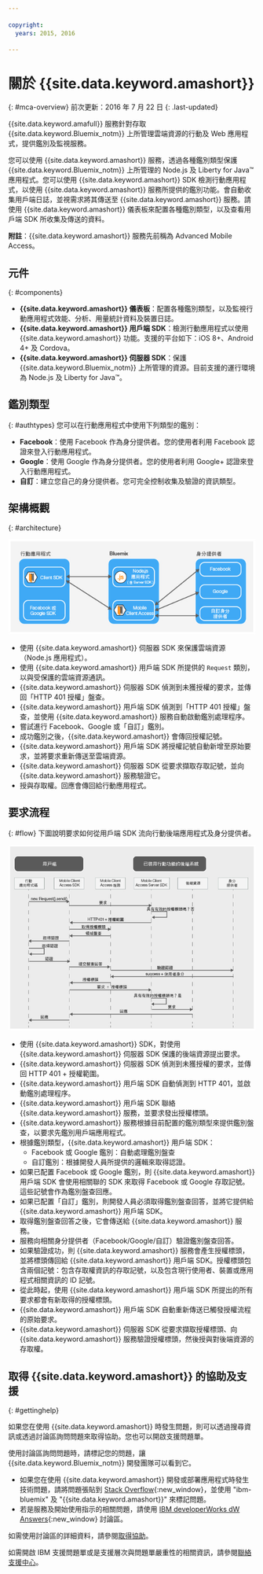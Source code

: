 ```yaml
---

copyright:
  years: 2015, 2016

---
```


# 關於 {{site.data.keyword.amashort}}
{: #mca-overview}
前次更新：2016 年 7 月 22 日
{: .last-updated}

{{site.data.keyword.amafull}} 服務針對存取 {{site.data.keyword.Bluemix_notm}} 上所管理雲端資源的行動及 Web 應用程式，提供鑑別及監視服務。

您可以使用 {{site.data.keyword.amashort}} 服務，透過各種鑑別類型保護 {{site.data.keyword.Bluemix_notm}} 上所管理的 Node.js 及 Liberty for Java&trade; 應用程式。您可以使用 {{site.data.keyword.amashort}} SDK 檢測行動應用程式，以使用 {{site.data.keyword.amashort}} 服務所提供的鑑別功能。會自動收集用戶端日誌，並視需求將其傳送至 {{site.data.keyword.amashort}} 服務。請使用 {{site.data.keyword.amashort}} 儀表板來配置各種鑑別類型，以及查看用戶端 SDK 所收集及傳送的資料。

**附註**：{{site.data.keyword.amashort}} 服務先前稱為 Advanced Mobile Access。

## 元件
{: #components}

* **{{site.data.keyword.amashort}} 儀表板**：配置各種鑑別類型，以及監視行動應用程式效能、分析、用量統計資料及裝置日誌。
* **{{site.data.keyword.amashort}} 用戶端 SDK**：檢測行動應用程式以使用 {{site.data.keyword.amashort}} 功能。支援的平台如下：iOS 8+、Android 4+ 及 Cordova。
* **{{site.data.keyword.amashort}} 伺服器 SDK**：保護 {{site.data.keyword.Bluemix_notm}} 上所管理的資源。目前支援的運行環境為 Node.js 及 Liberty for Java&trade;。

## 鑑別類型
{: #authtypes}
您可以在行動應用程式中使用下列類型的鑑別：
* **Facebook**：使用 Facebook 作為身分提供者。您的使用者利用 Facebook 認證來登入行動應用程式。
* **Google**：使用 Google 作為身分提供者。您的使用者利用 Google+ 認證來登入行動應用程式。
* **自訂**：建立您自己的身分提供者。您可完全控制收集及驗證的資訊類型。

## 架構概觀
{: #architecture}

![架構概觀圖](images/mca-overview.jpg)

* 使用 {{site.data.keyword.amashort}} 伺服器 SDK 來保護雲端資源（Node.js 應用程式）。
* 使用 {{site.data.keyword.amashort}} 用戶端 SDK 所提供的 `Request` 類別，以與受保護的雲端資源通訊。
* {{site.data.keyword.amashort}} 伺服器 SDK 偵測到未獲授權的要求，並傳回「HTTP 401 授權」盤查。
* {{site.data.keyword.amashort}} 用戶端 SDK 偵測到「HTTP 401 授權」盤查，並使用 {{site.data.keyword.amashort}} 服務自動啟動鑑別處理程序。
* 嘗試進行 Facebook、Google 或「自訂」鑑別。
* 成功鑑別之後，{{site.data.keyword.amashort}} 會傳回授權記號。
* {{site.data.keyword.amashort}} 用戶端 SDK 將授權記號自動新增至原始要求，並將要求重新傳送至雲端資源。
* {{site.data.keyword.amashort}} 伺服器 SDK 從要求擷取存取記號，並向 {{site.data.keyword.amashort}} 服務驗證它。
* 授與存取權。回應會傳回給行動應用程式。

## 要求流程
{: #flow}
下圖說明要求如何從用戶端 SDK 流向行動後端應用程式及身分提供者。

![要求流程圖](images/mca-sequence-overview.jpg)

* 使用 {{site.data.keyword.amashort}} SDK，對使用 {{site.data.keyword.amashort}} 伺服器 SDK 保護的後端資源提出要求。
* {{site.data.keyword.amashort}} 伺服器 SDK 偵測到未獲授權的要求，並傳回 HTTP 401 + 授權範圍。
* {{site.data.keyword.amashort}} 用戶端 SDK 自動偵測到 HTTP 401，並啟動鑑別處理程序。
* {{site.data.keyword.amashort}} 用戶端 SDK 聯絡 {{site.data.keyword.amashort}} 服務，並要求發出授權標頭。
* {{site.data.keyword.amashort}} 服務根據目前配置的鑑別類型來提供鑑別盤查，以要求先鑑別用戶端應用程式。
* 根據鑑別類型，{{site.data.keyword.amashort}} 用戶端 SDK：
   * Facebook 或 Google 鑑別：自動處理鑑別盤查
   * 自訂鑑別：根據開發人員所提供的邏輯來取得認證。
* 如果已配置 Facebook 或 Google 鑑別，則 {{site.data.keyword.amashort}} 用戶端 SDK 會使用相關聯的 SDK 來取得 Facebook 或 Google 存取記號。這些記號會作為鑑別盤查回應。
* 如果已配置「自訂」鑑別，則開發人員必須取得鑑別盤查回答，並將它提供給 {{site.data.keyword.amashort}} 用戶端 SDK。
* 取得鑑別盤查回答之後，它會傳送給 {{site.data.keyword.amashort}} 服務。
* 服務向相關身分提供者（Facebook/Google/自訂）驗證鑑別盤查回答。
* 如果驗證成功，則 {{site.data.keyword.amashort}} 服務會產生授權標頭，並將標頭傳回給 {{site.data.keyword.amashort}} 用戶端 SDK。授權標頭包含兩個記號：包含存取權資訊的存取記號，以及包含現行使用者、裝置或應用程式相關資訊的 ID 記號。
* 從此時起，使用 {{site.data.keyword.amashort}} 用戶端 SDK 所提出的所有要求都會有新取得的授權標頭。
* {{site.data.keyword.amashort}} 用戶端 SDK 自動重新傳送已觸發授權流程的原始要求。
* {{site.data.keyword.amashort}} 伺服器 SDK 從要求擷取授權標頭、向 {{site.data.keyword.amashort}} 服務驗證授權標頭，然後授與對後端資源的存取權。


## 取得 {{site.data.keyword.amashort}} 的協助及支援
{: #gettinghelp}

如果您在使用 {{site.data.keyword.amashort}} 時發生問題，則可以透過搜尋資訊或透過討論區詢問問題來取得協助。您也可以開啟支援問題單。 

使用討論區詢問問題時，請標記您的問題，讓 {{site.data.keyword.Bluemix_notm}} 開發團隊可以看到它。

* 如果您在使用 {{site.data.keyword.amashort}} 開發或部署應用程式時發生技術問題，請將問題張貼到 [Stack Overflow](http://stackoverflow.com/search?q={{site.data.keyword.amashort}}+ibm-bluemix){:new_window}，並使用 "ibm-bluemix" 及 "{{site.data.keyword.amashort}}" 來標記問題。
* 若是服務及開始使用指示的相關問題，請使用 [IBM developerWorks dW Answers](https://developer.ibm.com/answers/search.html?f=&type=question&redirect=search%2Fsearch&sort=relevance&q=mobile+client+access%20%2B[bluemix]){:new_window} 討論區。 

如需使用討論區的詳細資料，請參閱[取得協助](https://www.{DomainName}/docs/support/index.html#getting-help)。

如需開啟 IBM 支援問題單或是支援層次與問題單嚴重性的相關資訊，請參閱[聯絡支援中心](https://www.{DomainName}/docs/support/index.html#contacting-support)。

